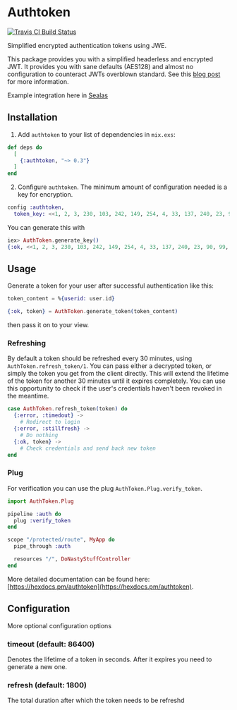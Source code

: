 # Authtoken

[![Travis CI Build Status](https://travis-ci.org/Brainsware/authtoken.svg?branch=master)](https://travis-ci.org/Brainsware/authtoken)

Simplified encrypted authentication tokens using JWE.

This package provides you with a simplified headerless and encrypted JWT. It provides you with sane defaults (AES128) and almost no configuration to counteract JWTs overblown standard. See this [blog post](https://sealas.at/blog/2017-12/tokens-cookies-and-sessions-an-auth-story-part-1/) for more information.

Example integration here in [Sealas](https://github.com/Brainsware/sealas)

## Installation

1. Add `authtoken` to your list of dependencies in `mix.exs`:

```elixir
def deps do
  [
    {:authtoken, "~> 0.3"}
  ]
end
```

2. Configure `authtoken`. The minimum amount of configuration needed is a key for encryption.

```elixir
config :authtoken,
  token_key: <<1, 2, 3, 230, 103, 242, 149, 254, 4, 33, 137, 240, 23, 90, 99, 250>>
```

You can generate this with

```elixir
iex> AuthToken.generate_key()
{:ok, <<1, 2, 3, 230, 103, 242, 149, 254, 4, 33, 137, 240, 23, 90, 99, 250>>}
```

## Usage

Generate a token for your user after successful authentication like this:

```elixir
token_content = %{userid: user.id}

{:ok, token} = AuthToken.generate_token(token_content)
```

then pass it on to your view.

### Refreshing

By default a token should be refreshed every 30 minutes, using `AuthToken.refresh_token/1`.
You can pass either a decrypted token, or simply the token you get from the client directly.
This will extend the lifetime of the token for another 30 minutes until it expires completely.
You can use this opportunity to check if the user's credentials haven't been revoked in the meantime.

```elixir
case AuthToken.refresh_token(token) do
  {:error, :timedout} ->
    # Redirect to login
  {:error, :stillfresh} ->
    # Do nothing
  {:ok, token} ->
    # Check credentials and send back new token
end
```

### Plug

For verification you can use the plug `AuthToken.Plug.verify_token`.

```elixir
import AuthToken.Plug

pipeline :auth do
  plug :verify_token
end

scope "/protected/route", MyApp do
  pipe_through :auth

  resources "/", DoNastyStuffController
end
```

More detailed documentation can be found here: [https://hexdocs.pm/authtoken](https://hexdocs.pm/authtoken).

## Configuration

More optional configuration options

### timeout (default: 86400)

Denotes the lifetime of a token in seconds. After it expires you need to generate a new one.

### refresh (default: 1800)

The total duration after which the token needs to be refreshd
